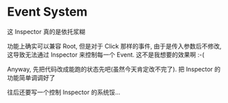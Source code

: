 # Event System

这 Inspector 真的是依托浆糊

功能上确实可以兼容 Root, 但是对于 Click 那样的事件, 由于是传入参数后不修改, 这导致无法通过 Inspector 来控制每一个 Event. 这不是我想要的效果啊 :-(

Anyway, 先把代码改成能跑的状态先吧(虽然今天肯定改不完了). 把 Inspector 的功能简单调调好了

往后还要写一个控制 Inspector 的系统馁...